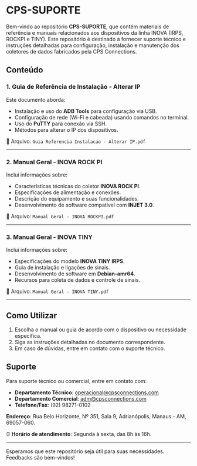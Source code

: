 # CPS-SUPORTE

Bem-vindo ao repositório **CPS-SUPORTE**, que contém materiais de referência e manuais relacionados aos dispositivos da linha INOVA (IRPS, ROCKPI e TINY). 
Este repositório é destinado a fornecer suporte técnico e instruções detalhadas para configuração, instalação e manutenção dos coletores de dados fabricados pela CPS Connections.

## Conteúdo

### 1. Guia de Referência de Instalação - Alterar IP
Este documento aborda:
- Instalação e uso do **ADB Tools** para configuração via USB.
- Configuração de rede (Wi-Fi e cabeada) usando comandos no terminal.
- Uso do **PuTTY** para conexão via SSH.
- Métodos para alterar o IP dos dispositivos.
  
📄 Arquivo: `Guia Referencia Instalacao - Alterar IP.pdf`

---

### 2. Manual Geral - INOVA ROCK PI
Inclui informações sobre:
- Características técnicas do coletor **INOVA ROCK PI**.
- Especificações de alimentação e conexões.
- Descrição do equipamento e suas funcionalidades.
- Desenvolvimento de software compatível com **INJET 3.0**.

📄 Arquivo: `Manual Geral - INOVA ROCKPI.pdf`

---

### 3. Manual Geral - INOVA TINY
Inclui informações sobre:
- Especificações do modelo **INOVA TINY IRPS**.
- Guia de instalação e ligações de sinais.
- Desenvolvimento de software em **Debian-amr64**.
- Recursos para coleta de dados e controle de sinais.

📄 Arquivo: `Manual Geral - INOVA TINY.pdf`

---

## Como Utilizar

1. Escolha o manual ou guia de acordo com o dispositivo ou necessidade específica.
2. Siga as instruções detalhadas no documento correspondente.
3. Em caso de dúvidas, entre em contato com o suporte técnico.

## Suporte

Para suporte técnico ou comercial, entre em contato com:

- **Departamento Técnico**: operacional@cpsconnections.com
- **Departamento Comercial**: adm@cpsconnections.com
- **Telefone/Fax**: (92) 98271-0102

**Endereço**: Rua Belo Horizonte, Nº 351, Sala 9, Adrianópolis, Manaus - AM, 69057-060.

⏰ **Horário de atendimento**: Segunda à sexta, das 8h às 16h.

---

Esperamos que este repositório seja útil para suas necessidades. Feedbacks são bem-vindos!
